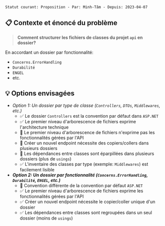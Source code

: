 ```text
Statut courant: Proposition - Par: Minh-Tâm - Depuis: 2023-04-07
```

## 📋 Contexte et énoncé du problème
> **Comment structurer les fichiers de classes du projet `api` en dossier?**

En accordant un dossier par fonctionnalité:
* `Concerns.ErrorHandling`
* `Durabilité`
* `ENGEL`
* etc.

## 💡 Options envisagées
* _Option 1: Un dossier par type de classe (`Controllers`, `DTOs`, `Middlewares`, etc.)_
  * ✅ Le dossier `Controllers` est la convention par défaut dans `ASP.NET`
  * ✅ Le premier niveau d'arborescence de fichiers exprime l'architecture technique
  * 🚫 Le premier niveau d'arborescence de fichiers n'exprime pas les fonctionnalités gérées par l'API
  * 🚫 Créer un nouvel endpoint nécessite des copiers/collers dans plusieurs dossiers
  * 🚫 Les dépendances entre classes sont éparpillées dans plusieurs dossiers (plus de `usings`)
  * ✅ L'inventaire des classes par type (exemple: `Middlewares`) est facilement lisible
* **_Option 2: Un dossier par fonctionnalité (`Concerns.ErrorHandling`, `Durabilité`, `ENGEL`, etc.)_**
  * 🚫 Convention différente de la convention par défaut `ASP.NET`
  * ✅ Le premier niveau d'arborescence de fichiers exprime les fonctionnalités gérées par l'API
  * ✅ Créer un nouvel endpoint nécessite le copier/coller unique d'un dossier
  * ✅ Les dépendances entre classes sont regroupées dans un seul dossier (moins de `usings`)
